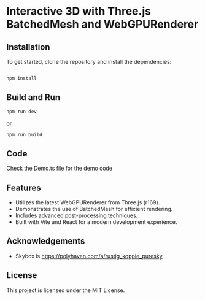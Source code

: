 # Interactive 3D with Three.js BatchedMesh and WebGPURenderer

## Installation

To get started, clone the repository and install the dependencies:
```sh

npm install
```

## Build and Run
```sh
npm run dev
```
or
```sh
npm run build
```

## Code
Check the Demo.ts file for the demo code

## Features
- Utilizes the latest WebGPURenderer from Three.js (r169).
- Demonstrates the use of BatchedMesh for efficient rendering.
- Includes advanced post-processing techniques.
- Built with Vite and React for a modern development experience.

## Acknowledgements
- Skybox is https://polyhaven.com/a/rustig_koppie_puresky 

## License 
This project is licensed under the MIT License.